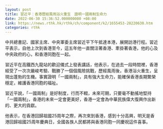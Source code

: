 ```yaml
---
layout: post
title: 習近平：香港歷經風雨浴火重生　證明一國兩制生命力
date: 2022-06-30 15:36:52.000000000 +08:00
link: https://news.rthk.hk/rthk/ch/component/k2/1655453-20220630.htm
categories: rthk
---
```


中共總書記、國家主席、中央軍委主席習近平下午抵達本港，展開訪港行程。習近平表示，自他上次到香港至今，這五年他一直關注著香港、牽掛著香港，他的心及中央政府的心，和香港同胞在一起。

習近平在高鐵西九龍站的歡迎儀式上發表講話，他表示，在過去一段時間裡，香港經受了一次次嚴峻考驗、戰勝了一個個風險挑戰，歷經風雨後，香港浴火重生，呈現出蓬勃的生機。事實證明「一國兩制」，具有強大生命力，能確保香港長期繁榮穩定，維護香港同胞的福祉。

習近平說，「一國兩制」是好制度，行而不輟，未來可期，只要毫不動搖地堅持「一國兩制」，香港的未來一定會更美好，香港一定會為中華民族偉大復興作出新的、更大的貢獻。

他表示，在香港回歸祖國25周年之際，再次來到香港，感到十分高興，明天是香港回歸祖國25周年慶典日，全國各族人民都將與香港同胞一同慶祝這件喜事。
